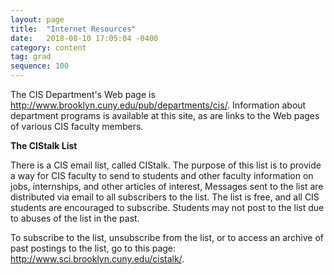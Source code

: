 ```yaml
---
layout: page
title:  "Internet Resources"
date:   2018-08-10 17:05:04 -0400
category: content
tag: grad
sequence: 100
---
```

The CIS Department's Web page is <http://www.brooklyn.cuny.edu/pub/departments/cis/>. Information about department programs is available at this site, as are links to the Web pages of various CIS faculty members.

**The CIStalk List**

There is a CIS email list, called CIStalk. The purpose of this list is to provide a way for CIS faculty to send to students and other faculty information on jobs, internships, and other articles of interest, Messages sent to the list are distributed via email to all subscribers to the list. The list is free, and all CIS students are encouraged to subscribe. Students may not post to the list due to abuses of the list in the past.

To subscribe to the list, unsubscribe from the list, or to access an archive of past postings to the list, go to this page: <http://www.sci.brooklyn.cuny.edu/cistalk/>.
